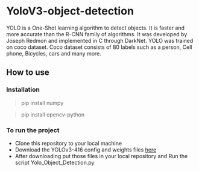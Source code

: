 # YoloV3-object-detection

YOLO is a One-Shot learning algorithm to detect objects. It is faster and more accurate than the R-CNN family of algorithms. It was developed by Joseph Redmon and implemented in C through DarkNet.
YOLO was trained on coco dataset. Coco dataset consists of 80 labels such as a person, Cell phone, Bicycles, cars and many more. 


## How to use

### Installation
> pip install numpy

> pip install opencv-python

### To run the project
- Clone this repository to your local machine
- Download the YOLOv3-416 config and weights files [here](https://pjreddie.com/darknet/yolo/)
- After downloading put those files in your local repository and Run the script Yolo_Object_Detection.py
